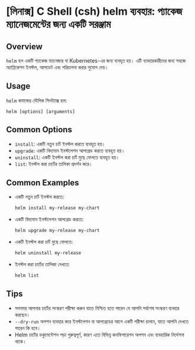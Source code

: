 # [লিনাক্স] C Shell (csh) helm ব্যবহার: প্যাকেজ ম্যানেজমেন্টের জন্য একটি সরঞ্জাম

## Overview
`helm` হল একটি প্যাকেজ ম্যানেজার যা Kubernetes-এর জন্য ব্যবহৃত হয়। এটি ব্যবহারকারীদের জন্য সহজে অ্যাপ্লিকেশন ইনস্টল, আপডেট এবং পরিচালনা করার সুযোগ দেয়।

## Usage
`helm` কমান্ডের মৌলিক সিনট্যাক্স হল:

```
helm [options] [arguments]
```

## Common Options
- `install`: একটি নতুন চার্ট ইনস্টল করতে ব্যবহৃত হয়।
- `upgrade`: একটি বিদ্যমান ইনস্টলেশন আপগ্রেড করতে ব্যবহৃত হয়।
- `uninstall`: একটি ইনস্টল করা চার্ট মুছে ফেলতে ব্যবহৃত হয়।
- `list`: ইনস্টল করা চার্টের তালিকা প্রদর্শন করে।

## Common Examples
- একটি নতুন চার্ট ইনস্টল করতে:
  ```bash
  helm install my-release my-chart
  ```

- একটি বিদ্যমান ইনস্টলেশন আপগ্রেড করতে:
  ```bash
  helm upgrade my-release my-chart
  ```

- একটি ইনস্টল করা চার্ট মুছে ফেলতে:
  ```bash
  helm uninstall my-release
  ```

- ইনস্টল করা চার্টের তালিকা দেখতে:
  ```bash
  helm list
  ```

## Tips
- সবসময় আপনার চার্টের সংস্করণ পরীক্ষা করুন যাতে নিশ্চিত হতে পারেন যে আপনি সর্বশেষ সংস্করণ ব্যবহার করছেন।
- `--dry-run` অপশন ব্যবহার করে ইনস্টলেশন বা আপগ্রেডের আগে একটি পরীক্ষা চালান, যাতে আপনি দেখতে পারেন কি হবে।
- Helm চার্টের ডকুমেন্টেশন পড়া গুরুত্বপূর্ণ, কারণ এতে বিভিন্ন কনফিগারেশন অপশন এবং ব্যবহারিক নির্দেশনা থাকে।